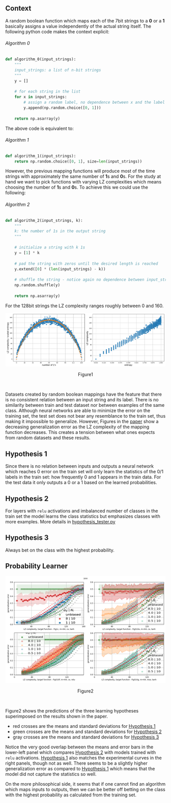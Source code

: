 ## Context

A random boolean function which maps each of the 7bit strings to a **0** or a **1** basically assigns
a value independently of the actual string itself. The following python code makes the context explicit:

###### Algorithm 0

```python
def algorithm_0(input_strings):
    """
    input_strings: a list of n-bit strings
    """
    y = []

    # for each string in the list
    for x in input_strings:
        # assign a random label, no dependence between x and the label value 
        y.append(np.random.choice([0, 1]))

    return np.asarray(y)
```

The above code is equivalent to:

###### Algorithm 1

```python
def algorithm_1(input_strings):
    return np.random.choice([0, 1], size=len(input_strings))
```

However, the previous mapping functions will produce most of the time strings with approximately
the same number of **1**s and **0**s. For the study at hand we want to pick functions with varying LZ complexities which
means choosing the number of **1**s and **0**s. To achieve this we could use the following:

###### Algorithm 2

```python
def algorithm_2(input_strings, k):
    """
    k: the number of 1s in the output string
    """

    # initialize a string with k 1s
    y = [1] * k

    # pad the string with zeros until the desired length is reached 
    y.extend([0] * (len(input_strings) - k))

    # shuffle the string - notice again no dependence between input_strings and labels
    np.random.shuffle(y)

    return np.asarray(y)
```

For the 128bit strings the LZ complexity ranges roughly between 0 and 160.

[//]: # (![alt text]&#40;LZ_entroy_vs_no1s.png "Title"&#41;)
![alt text](LZ_and_Entropy.png "Title")

<p style="text-align:center;">Figure1</p>

<br>

Datasets created by random boolean mappings have the feature that there is no consistent relation between
an input string and its label. There is no similarity between train and test dataset nor between examples of the same
class. Although neural networks are able to minimize the error on the training set, the test set does not bear any
resemblance to the train set, thus making it impossible to
generalize. However, Figures in the [paper](https://www.nature.com/articles/s41467-024-54813-x) show a decreasing
generalization error as the LZ complexity of the mapping
function decreases. This creates a tension between what ones expects from random datasets and these results.

## Hypothesis 1

Since there is no relation between inputs and outputs a neural network which reaches 0 error on the train set will
only learn the statistics of the 0/1 labels in the train set: how frequently 0 and 1 appears in the train data.
For the test data it only outputs a 0 or a 1 based on the learned probabilities.

## Hypothesis 2

For layers with `relu` activations and imbalanced number of classes in the train set the model learns the class 
statistics but emphasizes classes with more examples.
More details in [hypothesis_tester.py](hypothesis_tester.py)


## Hypothesis 3

Always bet on the class with the highest probability.



## Probability Learner

![alt text](Overlays.png "StatisticalLearner")

<p style="text-align:center;">Figure2</p>

<br>


Figure2 shows the predictions of the three learning hypotheses superimposed on the results shown
in the paper. 
- red crosses are the means and standard deviations for [Hypothesis 1](#hypothesis-1) 
- green crosses are the means and standard deviations for [Hypothesis 2](#hypothesis-2)
- gray crosses are the means and standard deviations for [Hypothesis 3](#hypothesis-3)

Notice the very good overlap between the means and error bars in the lower-left panel which compares 
[Hypothesis 2](#hypothesis-2) with models trained with `relu` activations. [Hypothesis 1](#hypothesis-1) also matches 
the experimental curves in the right panels, though not as well. There seems to be a slightly higher generalization 
error as compared to [Hypothesis 1](#hypothesis-1) which means that the model did not capture the statistics so well.


On the more philosophical side, it seems that if one cannot find an algorithm which maps inputs to outputs, then we 
can be better off betting on the class with the highest probability as calculated from the training set.


[//]: # (in the upper-right corner which)

[//]: # (compares the theoretical predictions with the results frm FigS10e, models trained with cross-entropy loss with tanh)

[//]: # (activations &#40;identical networks to Figure 1&#40;c&#41; from the main paper&#41;.)



